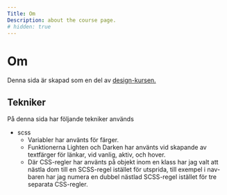 ```yaml
---
Title: Om
Description: about the course page.
# hidden: true
---
```


Om
==================
Denna sida är skapad som en del av [design-kursen.](https://dbwebb.se/kurser/design-v3)

Tekniker
------------------
På denna sida har följande tekniker används
- scss
    - Variabler har använts för färger.
    - Funktionerna Lighten och Darken har använts vid skapande av textfärger för länkar, vid vanlig, aktiv, och hover.
    - Där CSS-regler har använts på objekt inom en klass har jag valt att nästla dom till en SCSS-regel istället för utsprida, till exempel i nav-baren har jag numera en dubbel nästlad SCSS-regel istället för tre separata CSS-regler.
